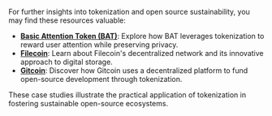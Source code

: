 For further insights into tokenization and open source sustainability, you may find these resources valuable:

- **[Basic Attention Token (BAT)](https://basicattentiontoken.org/)**: Explore how BAT leverages tokenization to reward user attention while preserving privacy.
- **[Filecoin](https://filecoin.io/)**: Learn about Filecoin's decentralized network and its innovative approach to digital storage.
- **[Gitcoin](https://gitcoin.co/)**: Discover how Gitcoin uses a decentralized platform to fund open-source development through tokenization.

These case studies illustrate the practical application of tokenization in fostering sustainable open-source ecosystems.